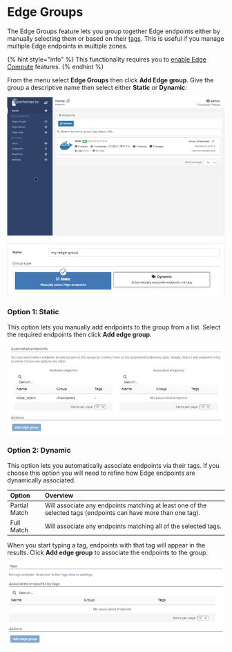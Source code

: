 # Edge Groups

The Edge Groups feature lets you group together Edge endpoints either by manually selecting them or based on their [tags](../../admin/endpoints/tags.md). This is useful if you manage multiple Edge endpoints in multiple zones.

{% hint style="info" %}
This functionality requires you to [enable Edge Compute](../../admin/settings/#edge-compute) features.
{% endhint %}

From the menu select **Edge Groups** then click **Add Edge group**. Give the group a descriptive name then select either **Static** or **Dynamic**:

![](../../.gitbook/assets/edgegroups-1.gif)

![](../../.gitbook/assets/edgegroups-1.png)

### **Option 1: Static**

This option lets you manually add endpoints to the group from a list. Select the required endpoints then click **Add edge group**.

![](../../.gitbook/assets/edgegroups-2.png)

### Option 2: Dynamic

This option lets you automatically associate endpoints via their tags. If you choose this option you will need to refine how Edge endpoints are dynamically associated.

| Option | Overview |
| :--- | :--- |
| Partial Match | Will associate any endpoints matching at least one of the selected tags \(endpoints can have more than one tag\). |
| Full Match | Will associate any endpoints matching all of the selected tags. |

When you start typing a tag, endpoints with that tag will appear in the results. Click **Add edge group** to associate the endpoints to the group.

![](../../.gitbook/assets/edgegroups-3.png)

